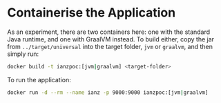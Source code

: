 # Containerise the Application

As an experiment, there are two containers here: one with the standard Java runtime, and one with GraalVM instead.  To build either, copy the jar from `../target/universal` into the target folder, `jvm` or `graalvm`, and then simply run:

```bash
docker build -t ianzpoc:[jvm|graalvm] <target-folder>
```

To run the application:

```bash
docker run -d --rm --name ianz -p 9000:9000 ianzpoc:[jvm|graalvm]
```
